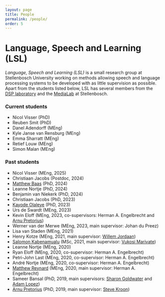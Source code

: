 ```yaml
---
layout: page
title: People
permalink: /people/
order: 5
---
```


# Language, Speech and Learning (LSL)

*Language, Speech and Learning (LSL)* is a small research group at Stellenbosch University working on methods allowing speech and language processing systems to be developed with as little supervision as possible. Apart from the students listed below, LSL has several members from the [DSP laboratory](https://ee.sun.ac.za/signal-processing-machine-learning/) and the [MediaLab](https://ml.sun.ac.za/) at Stellenbosch.


### Current students

- Nicol Visser (PhD)
- Reuben Smit (PhD)
- Danel Adendorff (MEng)
- Kyle Janse van Rensburg (MEng)
- Emma Sharratt (MEng)
- Retief Louw (MEng)
- Simon Malan (MEng)


### Past students

- Nicol Visser (MEng, 2025)
- Christiaan Jacobs (Postdoc, 2024)
- [Matthew Baas](https://rf5.github.io/) (PhD, 2024)
- Leanne Nortje (PhD, 2024)
- Benjamin van Niekerk (PhD, 2024)
- Christiaan Jacobs (PhD, 2023)
- [Kayode Olaleye](https://kayodeolaleye.github.io/cv/) (PhD, 2023)
- Urs de Swardt (MEng, 2023)
- Kevin Eloff (MEng, 2023, co-supervisors: Herman A. Engelbrecht and [Arnu Pretorius](https://arnupretorius.github.io/))
- Werner van der Merwe (MEng, 2023, main supervisor: Johan du Preez)
- Lisa van Staden (MEng, 2021)
- Henry Kotze (MEng, 2021, main supervisor: [Willem Jordaan](https://www0.sun.ac.za/willem-jordaan/))
- [Salomon Kabenamualu](https://skabongo.github.io/) (MSc, 2021, main supervisor: [Vukosi Marivate](http://www.vima.co.za/))
- Leanne Nortje (MEng, 2020)
- Ryan Eloff (MEng, 2020, co-supervisor: Herman A. Engelbrecht)
- Petri-John Last (MEng, 2020, co-supervisor: Herman A. Engelbrecht)
- André Nortje (MEng, 2020, co-supervisor: Herman A. Engelbrecht)
- [Matthew Reynard](https://www.matthewreynard.com/) (MEng, 2020, main supervisor: Herman A. Engelbrecht)
- Sameer Bansal (PhD, 2019, main supervisors: [Sharon Goldwater](https://homepages.inf.ed.ac.uk/sgwater/) and [Adam Lopez](https://alopez.github.io/))
- [Arnu Pretorius](https://arnupretorius.github.io/) (PhD, 2019, main supervisor: [Steve Kroon](http://www.cs.sun.ac.za/~kroon/))
